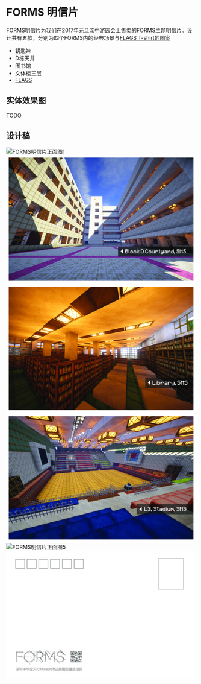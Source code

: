 # FORMS 明信片

FORMS明信片为我们在2017年元旦深中游园会上售卖的FORMS主题明信片。设计共有五款，分别为四个FORMS内的经典场景与[FLAGS T-shirt的图案](/merchandises/FLAGS.md)

- 钥匙妹
- D栋天井
- 图书馆
- 文体楼三层
- [FLAGS](/merchandises/FLAGS.md)

## 实体效果图

TODO

## 设计稿

![FORMS明信片正面图1](/deliverables/postcard/FORMS_Postcard_front_1.jpg)
![FORMS明信片正面图2](/deliverables/postcard/FORMS_Postcard_front_2.jpg)
![FORMS明信片正面图3](/deliverables/postcard/FORMS_Postcard_front_3.jpg)
![FORMS明信片正面图4](/deliverables/postcard/FORMS_Postcard_front_4.jpg)
![FORMS明信片正面图5](/deliverables/postcard/FORMS_Postcard_front_5.jpg)
![FORMS明信片背面图](/deliverables/postcard/FORMS_Postcard_back.jpg)
